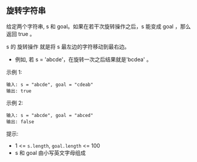 ## 旋转字符串

给定两个字符串, s 和 goal。如果在若干次旋转操作之后，s 能变成 goal ，那么返回 true 。

s 的 旋转操作 就是将 s 最左边的字符移动到最右边。

* 例如, 若 s = 'abcde'，在旋转一次之后结果就是'bcdea' 。

示例 1:

```
输入: s = "abcde", goal = "cdeab"
输出: true
```

示例 2:

```
输入: s = "abcde", goal = "abced"
输出: false
```

提示:

* 1 <= `s.length`, `goal.length` <= 100
* s 和 goal 由小写英文字母组成